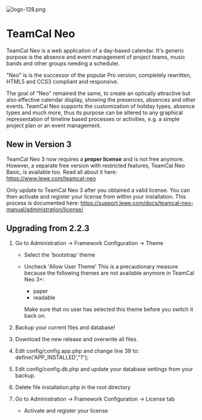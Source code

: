 ![logo-128.png](https://bitbucket.org/repo/ndb6gR/images/3454983152-logo-128.png)
# TeamCal Neo 
TeamCal Neo is a web application of a day-based calendar. It's generic purpose is the absence and event management of project teams, music bands and other groups needing a scheduler.

"Neo" is is the successor of the popular Pro version, completely rewritten, HTML5 and CCS3 compliant and responsive. 

The goal of "Neo" remained the same, to create an optically attractive but also effective calendar display, showing the presences, absences and other events. TeamCal Neo supports the customization of holiday types, absence types and much more, thus its purpose can be altered to any graphical representation of timeline based processes or activities, e.g. a simple project plan or an event management.
## New in Version 3
TeamCal Neo 3 now requires a __proper license__ and is not free anymore.
However, a separate free version with restricted features, TeamCal Neo Basic,
is available too. Read all about it here:
https://www.lewe.com/teamcal-neo

Only update to TeamCal Neo 3 after you obtained a valid license. You can then
activate and register your license from within your installation.
This process is documented here:
https://support.lewe.com/docs/teamcal-neo-manual/administration/license/

## Upgrading from 2.2.3
1. Go to Administration -> Framework Configuration -> Theme
   - Select the 'bootstrap' theme
   - Uncheck 'Allow User Theme'
     This is a precautionary measure because the following themes are not
     available anymore in TeamCal Neo 3+:
     - paper
     - readable
     
     Make sure that no user has selected this theme before you switch it
     back on.

1. Backup your current files and database!

2. Download the new release and overwrite all files.
 
3. Edit config/config.app.php and change line 39 to:
   define('APP_INSTALLED',"1");

4. Edit config/config.db.php and update your database settings from your backup.
   
5. Delete file installation.php in the root directory

6. Go to Administration -> Framework Configuration -> License tab
   - Activate and register your license

